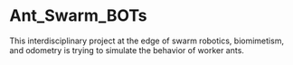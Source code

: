 # Ant_Swarm_BOTs
This interdisciplinary project at the edge of swarm robotics, biomimetism, and odometry is trying to simulate the behavior of worker ants.
